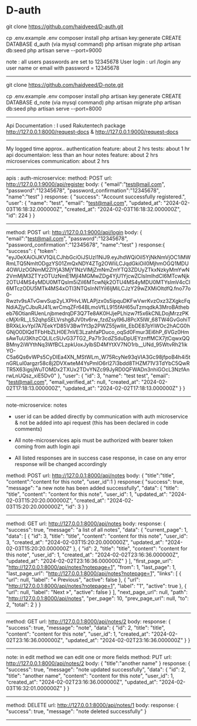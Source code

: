 # D-auth

git clone https://github.com/haidyeed/D-auth.git

cp .env.example .env
composer install
php artisan key:generate
CREATE DATABASE d_auth (via mysql command)
php artisan migrate
php artisan db:seed
php artisan serve --port=9000

note : all users passwords are set to 12345678
User login : url /login any user name or email with password = 12345678

_________________________________________________

git clone https://github.com/haidyeed/D-note.git

cp .env.example .env
composer install
php artisan key:generate
CREATE DATABASE d_note (via mysql command)
php artisan migrate
php artisan db:seed
php artisan serve --port=8000

__________________________________________________

Api Documentation : I used Rakutentech package
http://127.0.0.1:8000/request-docs
&
http://127.0.0.1:9000/request-docs

___________________________________________________

My logged time approx.. 
authentication feature: about 2 hrs
tests: about 1 hr
api documentaion: less than an hour
notes feature: about 2 hrs
microservices communication: about 2 hrs

____________________________________________________

apis :
auth-microservice:
method: POST
url: http://127.0.0.1:9000/api/register
body: {
    "email":"test@mail.com",
    "password":"12345678",
    "password_confirmation":"12345678",
    "name":"test"
}
response: {
    "success": "Account successfully registered.",
    "user": {
        "name": "test",
        "email": "test@mail.com",
        "updated_at": "2024-02-03T16:18:32.000000Z",
        "created_at": "2024-02-03T16:18:32.000000Z",
        "id": 224
    }
}
_______________
method: POST
url: http://127.0.0.1:9000/api/login
body: {
    "email":"test@mail.com",
    "password":"12345678",
    "password_confirmation":"12345678",
    "name":"test"
}
response:{
    "success": {
        "token": "eyJ0eXAiOiJKV1QiLCJhbGciOiJSUzI1NiJ9.eyJhdWQiOiI5YjNkNmVjOC1iMWRmLTQ5NmItODgzYS01ZmQxNDY4ZTg2OWIiLCJqdGkiOiI0MjhmOGQ1MDU4OWUzOGNmM2ZlYjA3MjY1NzVlMjZmNmZmYTQ3ZDUyZTkxNzkyMmYwN2VmMjM3ZTYzOTUzNmE1MjI4MGMwZDg4YjU1YjcwZCIsImlhdCI6MTcwNjk2OTU4MS4yMDU0MTQsIm5iZiI6MTcwNjk2OTU4MS4yMDU0MTYsImV4cCI6MTczODU5MTk4MS4xOTI3NTQsInN1YiI6IjMiLCJzY29wZXMiOltdfQ.fno77o0-Rwztv9sATvGwvSup2yLXPHvLWLAPjzx0s5ipquDKFwVwrKvzOxz3ZXgkcFqNdiAZjyCJbuRJ41LwrCmqZFr64BLmoVfLL915fAH65uTzmqdkA3MroBAthebeb76OtianRUenLnjbmedrqDF3Q7Te8AK0HJjePLhizw7f5x6kCNLDojMrzzPKcMjXrRL_L52qhpSELVrshg8JV0tv6rw_fzdZsyl96J8PcX5IW_68TW4GvGohiTBRXkLkvYpI7A7EekYD85V3Bw1Yt3p2PWZ55jwlIit_EbDE87pYiWOc2hACG0hGNjO0DlQdTFbHbZLH0E7nVE3LzahfaPDuco_oqSd0Fmur3Ei6hP_6VGz0HmsAwTuU3KhzCQLILcSUvG37TG2_Pa71r3cdZSduDpUEYznffMCX7jtCqwxQQBMny2iWYthNq3WfBCLzpkUoxJylbSD4MYtXV7NO1rb__UNd_95WtvRh21ikYO-C5a6Qs6vWPs5CyDIEa4XN_MStWLm_W75RcyNe93qVIA3Gc98jfpoB4h4i5tnGRLuI0argzr58c8j2DVXwteM4YsPmIO6rI27i3bdd8THZM71V3TdYbC5QwRTR5X63igsjWuTOMDx2TXUx2TDvYNZc99JyRD0QFWADn3nhiGOcL3NzfAnrwLnUQsz_xiE5Dv0"
    },
    "user": {
        "id": 3,
        "name": "test test",
        "email": "test@mail.com",
        "email_verified_at": null,
        "created_at": "2024-02-02T17:18:13.000000Z",
        "updated_at": "2024-02-02T17:18:13.000000Z"
    }
}
__________________________
note-microservice:
notes
- user id can be added directly by communication with auth microservice & not be added into api request (this has been declared in code comments)

- All note-microservices apis must be authorized with bearer token coming from auth login api

- All listed responses are in success case response, in case on any error response will be changed accordingly

method: POST
url: http://127.0.0.1:8000/api/notes
body: {
    "title":"title",
    "content":"content for this note",
    "user_id":1
}
response:{
    "success": true,
    "message": "a new note has been added successfully",
    "data": {
        "title": "title",
        "content": "content for this note",
        "user_id": 1,
        "updated_at": "2024-02-03T15:20:20.000000Z",
        "created_at": "2024-02-03T15:20:20.000000Z",
        "id": 3
    }
}
_________________________________
method: GET
url: http://127.0.0.1:8000/api/notes
body: 
response: {
    "success": true,
    "message": "a list of all notes",
    "data": {
        "current_page": 1,
        "data": [
            {
                "id": 3,
                "title": "title",
                "content": "content for this note",
                "user_id": 3,
                "created_at": "2024-02-03T15:20:20.000000Z",
                "updated_at": "2024-02-03T15:20:20.000000Z"
            },
            {
                "id": 2,
                "title": "title",
                "content": "content for this note",
                "user_id": 1,
                "created_at": "2024-02-02T23:16:36.000000Z",
                "updated_at": "2024-02-02T23:16:36.000000Z"
            }
        ],
        "first_page_url": "http://127.0.0.1:8000/api/notes?notepage=1",
        "from": 1,
        "last_page": 1,
        "last_page_url": "http://127.0.0.1:8000/api/notes?notepage=1",
        "links": [
            {
                "url": null,
                "label": "&laquo; Previous",
                "active": false
            },
            {
                "url": "http://127.0.0.1:8000/api/notes?notepage=1",
                "label": "1",
                "active": true
            },
            {
                "url": null,
                "label": "Next &raquo;",
                "active": false
            }
        ],
        "next_page_url": null,
        "path": "http://127.0.0.1:8000/api/notes",
        "per_page": 10,
        "prev_page_url": null,
        "to": 2,
        "total": 2
    }
}
___________________
method: GET
url: http://127.0.0.1:8000/api/notes/2
body: 
response: {
    "success": true,
    "message": "note",
    "data": {
        "id": 2,
        "title": "title",
        "content": "content for this note",
        "user_id": 1,
        "created_at": "2024-02-02T23:16:36.000000Z",
        "updated_at": "2024-02-02T23:16:36.000000Z"
    }
}
____________________
note: in edit method we can edit one or more fields
method: PUT
url: http://127.0.0.1:8000/api/notes/2
body: {
    "title":"another name"
}
response: {
    "success": true,
    "message": "note updated successfully",
    "data": {
        "id": 2,
        "title": "another name",
        "content": "content for this note",
        "user_id": 1,
        "created_at": "2024-02-02T23:16:36.000000Z",
        "updated_at": "2024-02-03T16:32:01.000000Z"
    }
}
_________________
method: DELETE
url: http://127.0.0.1:8000/api/notes/1
body: 
response: {
    "success": true,
    "message": "note deleted successfully"
}
__________________